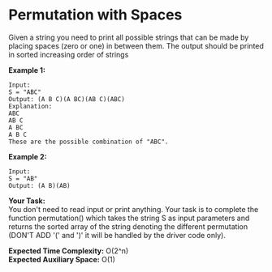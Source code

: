 # Permutation with Spaces

Given a string you need to print all possible strings that can be made by placing spaces (zero or one) in between them. The output should be printed in sorted increasing order of strings

**Example 1:**
```
Input:
S = "ABC"
Output: (A B C)(A BC)(AB C)(ABC)
Explanation:
ABC
AB C
A BC
A B C
These are the possible combination of "ABC".
``` 

**Example 2:**
```
Input:
S = "AB"
Output: (A B)(AB)
```
**Your Task:**<br>
You don't need to read input or print anything. Your task is to complete the function permutation() which takes the string S as input parameters and returns the sorted array of the string denoting the different permutation (DON'T ADD '(' and ')' it will be handled by the driver code only).

**Expected Time Complexity:** O(2^n)<br> 
**Expected Auxiliary Space:** O(1)
